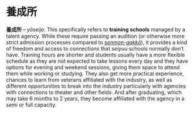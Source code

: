 # 養成所

**養成所** – *yōseijo*. This specifically refers to **training schools** managed by a talent agency. While these require passing an audition (or otherwise more strict admission processes compared to [*senmon-gakkō*](https://seiyuu.yakuaru.com/%E3%81%9B%E3%82%93%E3%82%82%E3%82%93%E3%81%8C%E3%81%A3%E3%81%93%E3%81%86%20%28%E5%B0%82%E9%96%80%E5%AD%A6%E6%A0%A1%29)), it provides a kind of freedom and access to connections that *seiyuu* schools normally don’t have. Training hours are shorter and students usually have a more flexible schedule as they are not expected to take lessons every day and they have options for evening and weekend sessions, giving them space to attend them while working or studying. They also get more practical experience, chances to learn from veterans affiliated with the industry, as well as different opportunities to break into the industry particularly with agencies with connections to theater and other fields. And after graduating, which may take 6 months to 2 years, they become affiliated with the agency in a semi or full capacity.
